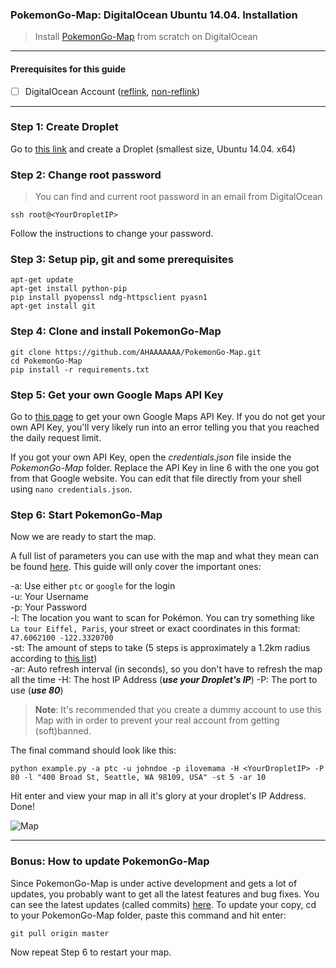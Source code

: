 ### PokemonGo-Map: DigitalOcean Ubuntu 14.04. Installation

> Install [PokemonGo-Map](https://github.com/AHAAAAAAA/PokemonGo-Map) from scratch on DigitalOcean

---

#### Prerequisites for this guide
- [ ] DigitalOcean Account ([reflink](https://m.do.co/c/5585c0623c5d), [non-reflink](https://digitalocean.com/))

---

### Step 1: Create Droplet
Go to [this link](https://cloud.digitalocean.com/droplets/new?size=512mb) and create a Droplet (smallest size, Ubuntu 14.04. x64)

### Step 2: Change root password

> You can find <YourDropletIP> and current root password in an email from DigitalOcean

`ssh root@<YourDropletIP>`

Follow the instructions to change your password.

### Step 3: Setup pip, git and some prerequisites

```
apt-get update
apt-get install python-pip
pip install pyopenssl ndg-httpsclient pyasn1
apt-get install git
```

### Step 4: Clone and install PokemonGo-Map

```
git clone https://github.com/AHAAAAAAA/PokemonGo-Map.git
cd PokemonGo-Map
pip install -r requirements.txt
```

### Step 5: Get your own Google Maps API Key

Go to [this page](https://console.developers.google.com/flows/enableapi?apiid=maps_backend,geocoding_backend,directions_backend,distance_matrix_backend,elevation_backend,places_backend&keyType=CLIENT_SIDE&reusekey=true) to get your own Google Maps API Key. If you do not get your own API Key, you'll very likely run into an error telling you that you reached the daily request limit.

If you got your own API Key, open the *credentials.json* file inside the *PokemonGo-Map* folder. Replace the API Key in line 6 with the one you got from that Google website. You can edit that file directly from your shell using `nano credentials.json`.

### Step 6: Start PokemonGo-Map

Now we are ready to start the map.

A full list of parameters you can use with the map and what they mean can be found [here](https://github.com/AHAAAAAAA/PokemonGo-Map#usage). This guide will only cover the important ones:

-a: Use either `ptc` or `google` for the login  
-u: Your Username  
-p: Your Password  
-l: The location you want to scan for Pokémon. You can try something like `La tour Eiffel, Paris`, your street or exact coordinates in this format: `47.6062100 -122.3320700`  
-st: The amount of steps to take (5 steps is approximately a 1.2km radius according to [this list](https://github.com/AHAAAAAAA/PokemonGo-Map#usage))  
-ar: Auto refresh interval (in seconds), so you don't have to refresh the map all the time
-H: The host IP Address (***use your Droplet's IP***)
-P: The port to use (***use 80***)

> **Note**: It's recommended that you create a dummy account to use this Map with in order to prevent your real account from getting (soft)banned.

The final command should look like this:

`python example.py -a ptc -u johndoe -p ilovemama -H <YourDropletIP> -P 80 -l "400 Broad St, Seattle, WA 98109, USA" -st 5 -ar 10`

Hit enter and view your map in all it's glory at your droplet's IP Address. Done!

![Map](https://i.imgur.com/aBZ4GVn.png)

---

### Bonus: How to update PokemonGo-Map
Since PokemonGo-Map is under active development and gets a lot of updates, you probably want to get all the latest features and bug fixes. You can see the latest updates (called commits) [here](https://github.com/AHAAAAAAA/PokemonGo-Map/commits/master). To update your copy, cd to your PokemonGo-Map folder, paste this command and hit enter:

`git pull origin master`

Now repeat Step 6 to restart your map.
